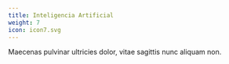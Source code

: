 ```yaml
---
title: Inteligencia Artificial
weight: 7
icon: icon7.svg
---
```


Maecenas pulvinar ultricies dolor, vitae sagittis nunc aliquam non.